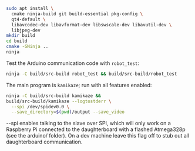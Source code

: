 ```bash
sudo apt install \
  cmake ninja-build git build-essential pkg-config \
  qt4-default \
  libavcodec-dev libavformat-dev libswscale-dev libavutil-dev \
  libjpeg-dev
mkdir build
cd build
cmake -GNinja ..
ninja
```

Test the Arduino communication code with `robot_test`:
```bash
ninja -C build/src-build robot_test && build/src-build/robot_test
```

The main program is `kamikaze`; run with all features enabled:
```bash
ninja -C build/src-build kamikaze &&
build/src-build/kamikaze --logtostderr \
  --spi /dev/spidev0.0 \
  --save_directory=$(pwd)/output --save_video
```
--spi enables talking to the slave over SPI, which will only work on a
Raspberry Pi connected to the daughterboard with a flashed Atmega328p (see the
arduino/ folder).  On a dev machine leave this flag off to stub out all
daughterboard communication.
